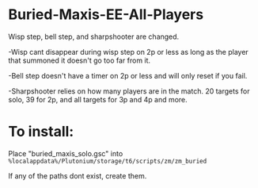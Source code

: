 # Buried-Maxis-EE-All-Players

Wisp step, bell step, and sharpshooter are changed.

-Wisp cant disappear during wisp step on 2p or less as long as the player that summoned it doesn't go too far from it.

-Bell step doesn't have a timer on 2p or less and will only reset if you fail.

-Sharpshooter relies on how many players are in the match. 20 targets for solo, 39 for 2p, and all targets for 3p and 4p and more.



# To install:

Place "buried_maxis_solo.gsc" into `%localappdata%/Plutonium/storage/t6/scripts/zm/zm_buried`

If any of the paths dont exist, create them.
